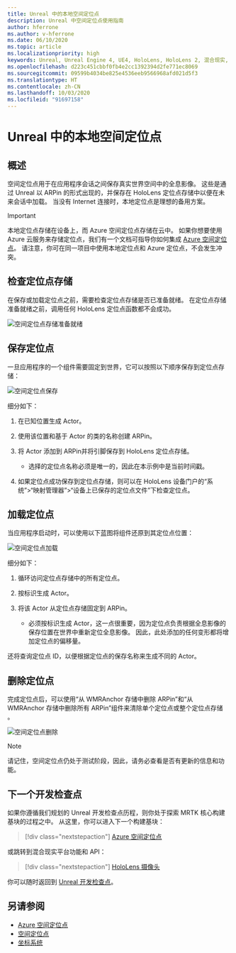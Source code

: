 ```yaml
---
title: Unreal 中的本地空间定位点
description: Unreal 中空间定位点使用指南
author: hferrone
ms.author: v-hferrone
ms.date: 06/10/2020
ms.topic: article
ms.localizationpriority: high
keywords: Unreal, Unreal Engine 4, UE4, HoloLens, HoloLens 2, 混合现实, 开发, 功能, 文档, 指南, 全息影像, 空间定位点
ms.openlocfilehash: d223c451cbbf0fb4e2cc1392394d2fe771ec8069
ms.sourcegitcommit: 09599b4034be825e4536eeb9566968afd021d5f3
ms.translationtype: HT
ms.contentlocale: zh-CN
ms.lasthandoff: 10/03/2020
ms.locfileid: "91697158"
---
```

# <a name="local-spatial-anchors-in-unreal"></a>Unreal 中的本地空间定位点

## <a name="overview"></a>概述

空间定位点用于在应用程序会话之间保存真实世界空间中的全息影像。 这些是通过 Unreal 以 ARPin 的形式出现的，并保存在 HoloLens 定位点存储中以便在未来会话中加载。 当没有 Internet 连接时，本地定位点是理想的备用方案。

> [!IMPORTANT]
> 本地定位点存储在设备上，而 Azure 空间定位点存储在云中。 如果你想要使用 Azure 云服务来存储定位点，我们有一个文档可指导你如何集成 [Azure 空间定位点](unreal-azure-spatial-anchors.md)。 请注意，你可在同一项目中使用本地定位点和 Azure 定位点，不会发生冲突。

## <a name="checking-the-anchor-store"></a>检查定位点存储

在保存或加载定位点之前，需要检查定位点存储是否已准备就绪。  在定位点存储准备就绪之前，调用任何 HoloLens 定位点函数都不会成功。  

![空间定位点存储准备就绪](images/unreal-spatialanchors-store-ready.PNG)

## <a name="saving-anchors"></a>保存定位点

一旦应用程序的一个组件需要固定到世界，它可以按照以下顺序保存到定位点存储： 

![空间定位点保存](images/unreal-spatialanchors-save.PNG)

细分如下：
1. 在已知位置生成 Actor。
2. 使用该位置和基于 Actor 的类的名称创建 ARPin。 
3. 将 Actor 添加到 ARPin并将引脚保存到 HoloLens 定位点存储。  
    * 选择的定位点名称必须是唯一的，因此在本示例中是当前时间戳。 

4. 如果定位点成功保存到定位点存储，则可以在 HoloLens 设备门户的“系统”>“映射管理器”>“设备上已保存的定位点文件”下检查定位点。 

## <a name="loading-anchors"></a>加载定位点

当应用程序启动时，可以使用以下蓝图将组件还原到其定位点位置：

![空间定位点加载](images/unreal-spatialanchors-load.PNG)

细分如下：
1. 循环访问定位点存储中的所有定位点。 
2. 按标识生成 Actor。
3. 将该 Actor 从定位点存储固定到 ARPin。  

    * 必须按标识生成 Actor，这一点很重要，因为定位点负责根据全息影像的保存位置在世界中重新定位全息影像。 因此，此处添加的任何变形都将增加定位点的偏移量。 

还将查询定位点 ID，以便根据定位点的保存名称来生成不同的 Actor。 

## <a name="removing-anchors"></a>删除定位点 

完成定位点后，可以使用“从 WMRAnchor 存储中删除 ARPin”和“从 WMRAnchor 存储中删除所有 ARPin”组件来清除单个定位点或整个定位点存储 。

![空间定位点删除](images/unreal-spatialanchors-remove.PNG)

> [!NOTE]
> 请记住，空间定位点仍处于测试阶段，因此，请务必查看是否有更新的信息和功能。

## <a name="next-development-checkpoint"></a>下一个开发检查点

如果你遵循我们规划的 Unreal 开发检查点历程，则你处于探索 MRTK 核心构建基块的过程之中。 从这里，你可以进入下一个构建基块： 

> [!div class="nextstepaction"]
> [Azure 空间定位点](unreal-azure-spatial-anchors.md)

或跳转到混合现实平台功能和 API：

> [!div class="nextstepaction"]
> [HoloLens 摄像头](unreal-hololens-camera.md)

你可以随时返回到 [Unreal 开发检查点](unreal-development-overview.md#2-core-building-blocks)。

## <a name="see-also"></a>另请参阅
* [Azure 空间定位点](unreal-azure-spatial-anchors.md)
* [空间定位点](../../design/spatial-anchors.md)
* [坐标系统](../../design/coordinate-systems.md)

